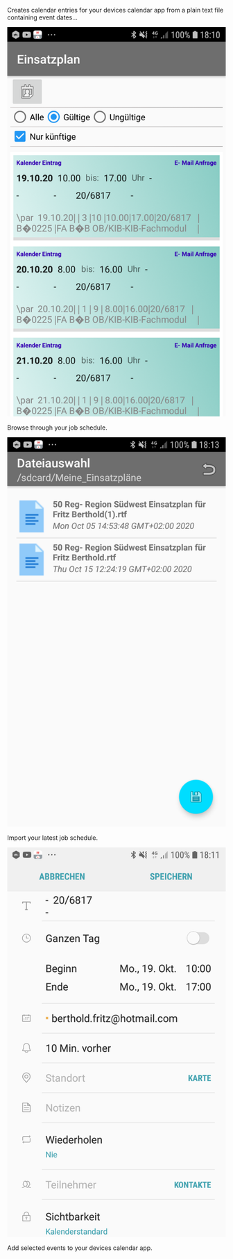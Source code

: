 Creates calendar entries for your devices calendar app from a plain text file containing event dates...

![](shot_main_mobile.png)

Browse through your job schedule.

![](shot_load_cal_mobile.png)

Import your latest job schedule.

![](shot_add_to_cal_mobile.png)

Add selected events to your devices calendar app.

